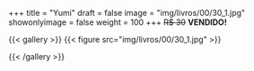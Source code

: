 +++
title = "Yumi"
draft = false
image = "img/livros/00/30_1.jpg"
showonlyimage = false
weight = 100
+++
<span class="sold">~~R$ 30~~</span> **VENDIDO!**

<!--more-->

{{< gallery >}}
{{< figure src="img/livros/00/30_1.jpg"  >}}

{{< /gallery >}}

